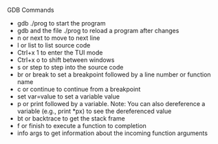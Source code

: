 GDB Commands

- gdb ./prog to start the program
- gdb and the file ./prog to reload a program after changes
- n or next to move to next line
- l or list to list source code
- Ctrl+x 1 to enter the TUI mode
- Ctrl+x o to shift between windows
- s or step to step into the source code
- br or break to set a breakpoint followed by a line number or function name
- c or continue to continue from a breakpoint
- set var=value to set a variable value
- p or print followed by a variable. Note: You can also dereference a variable (e.g., print *px) to see the dereferenced value
- bt or backtrace to get the stack frame
- f or finish to execute a function to completion
- info args to get information about the incoming function arguments
